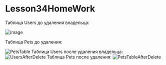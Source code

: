 # Lesson34HomeWork

Таблица Users до удаления владельца:

![image](https://user-images.githubusercontent.com/115028350/200413889-70c11e02-d9d9-435f-9d3a-27ffd2b2f28f.png)


Таблица Pets до удаления:

![PetsTable](https://user-images.githubusercontent.com/115028350/200414195-81497b75-729e-4a17-861c-01403059dd73.png)
Таблица Users после удаления владельца:
![UsersAfterDelete](https://user-images.githubusercontent.com/115028350/200414419-4671ed72-7142-4ff4-b651-7370567e1275.png)
Таблица Pets после удаления:
![PetsTableAfterDelete](https://user-images.githubusercontent.com/115028350/200414525-da71eaa0-2c09-40b6-b0b6-790e297f4745.png)

